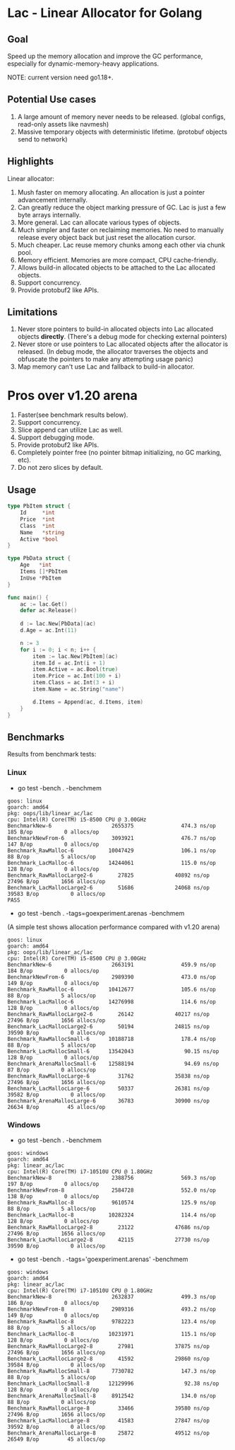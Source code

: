 
# Lac - Linear Allocator for Golang

## Goal
Speed up the memory allocation and improve the GC performance, especially for dynamic-memory-heavy applications.

NOTE: current version need go1.18+.

## Potential Use cases
1. A large amount of memory never needs to be released. (global configs, read-only assets like navmesh)
2. Massive temporary objects with deterministic lifetime. (protobuf objects send to network)

## Highlights
Linear allocator:

1. Mush faster on memory allocating. An allocation is just a pointer advancement internally.
2. Can greatly reduce the object marking pressure of GC. Lac is just a few byte arrays internally.
3. More general. Lac can allocate various types of objects.
4. Much simpler and faster on reclaiming memories. No need to manually release every object back but just reset the allocation cursor.
5. Much cheaper. Lac reuse memory chunks among each other via chunk pool. 
6. Memory efficient. Memories are more compact, CPU cache-friendly.
7. Allows build-in allocated objects to be attached to the Lac allocated objects. 
8. Support concurrency.
9. Provide protobuf2 like APIs.


## Limitations
1. Never store pointers to build-in allocated objects into Lac allocated objects **directly**. (There's a debug mode for checking external pointers)
2. Never store or use pointers to Lac allocated objects after the allocator is released. (In debug mode, the allocator traverses the objects and obfuscate the pointers to make any attempting usage panic)
3. Map memory can't use Lac and fallback to build-in allocator.


# Pros over v1.20 arena
1. Faster(see benchmark results below).
2. Support concurrency.
3. Slice append can utilize Lac as well.
4. Support debugging mode.
5. Provide protobuf2 like APIs.
6. Completely pointer free (no pointer bitmap initializing, no GC marking, etc).
7. Do not zero slices by default.

## Usage

```go
type PbItem struct {
	Id     *int
	Price  *int
	Class  *int
	Name   *string
	Active *bool
}

type PbData struct {
	Age   *int
	Items []*PbItem
	InUse *PbItem
}

func main() {	
	ac := lac.Get()
	defer ac.Release()
	
	d := lac.New[PbData](ac)
	d.Age = ac.Int(11)

	n := 3
	for i := 0; i < n; i++ {
		item := lac.New[PbItem](ac)
		item.Id = ac.Int(i + 1)
		item.Active = ac.Bool(true)
		item.Price = ac.Int(100 + i)
		item.Class = ac.Int(3 + i)
		item.Name = ac.String("name")

		d.Items = Append(ac, d.Items, item)
	}
}
```

## Benchmarks
Results from benchmark tests:

### Linux
- go test -bench . -benchmem


```
goos: linux
goarch: amd64
pkg: oops/lib/linear_ac/lac
cpu: Intel(R) Core(TM) i5-8500 CPU @ 3.00GHz
BenchmarkNew-6                   2655375               474.3 ns/op           185 B/op          0 allocs/op
BenchmarkNewFrom-6               3093921               476.7 ns/op           147 B/op          0 allocs/op
Benchmark_RawMalloc-6           10047429               106.1 ns/op            88 B/op          5 allocs/op
Benchmark_LacMalloc-6           14244061               115.0 ns/op           128 B/op          0 allocs/op
Benchmark_RawMallocLarge2-6        27825             40892 ns/op           27496 B/op       1656 allocs/op
Benchmark_LacMallocLarge2-6        51686             24068 ns/op           39583 B/op          0 allocs/op
PASS
```

- go test -bench . -tags=goexperiment.arenas -benchmem

(A simple test shows allocation performance compared with v1.20 arena)

```
goos: linux
goarch: amd64
pkg: oops/lib/linear_ac/lac
cpu: Intel(R) Core(TM) i5-8500 CPU @ 3.00GHz
BenchmarkNew-6                   2663191               459.9 ns/op           184 B/op          0 allocs/op
BenchmarkNewFrom-6               2989390               473.0 ns/op           149 B/op          0 allocs/op
Benchmark_RawMalloc-6           10412677               105.6 ns/op            88 B/op          5 allocs/op
Benchmark_LacMalloc-6           14276998               114.6 ns/op           128 B/op          0 allocs/op
Benchmark_RawMallocLarge2-6        26142             40217 ns/op           27496 B/op       1656 allocs/op
Benchmark_LacMallocLarge2-6        50194             24815 ns/op           39590 B/op          0 allocs/op
Benchmark_RawMallocSmall-6      10188718               178.4 ns/op            88 B/op          5 allocs/op
Benchmark_LacMallocSmall-6      13542043                90.15 ns/op          128 B/op          0 allocs/op
Benchmark_ArenaMallocSmall-6    12588194                94.69 ns/op           87 B/op          0 allocs/op
Benchmark_RawMallocLarge-6         31762             35838 ns/op           27496 B/op       1656 allocs/op
Benchmark_LacMallocLarge-6         50337             26381 ns/op           39582 B/op          0 allocs/op
Benchmark_ArenaMallocLarge-6       36783             30900 ns/op           26634 B/op         45 allocs/op

```

### Windows
- go test -bench . -benchmem

```
goos: windows
goarch: amd64
pkg: linear_ac/lac
cpu: Intel(R) Core(TM) i7-10510U CPU @ 1.80GHz
BenchmarkNew-8                   2388756               569.3 ns/op           197 B/op          0 allocs/op
BenchmarkNewFrom-8               2584728               552.0 ns/op           138 B/op          0 allocs/op
Benchmark_RawMalloc-8            9610574               125.9 ns/op            88 B/op          5 allocs/op
Benchmark_LacMalloc-8           10282324               114.4 ns/op           128 B/op          0 allocs/op
Benchmark_RawMallocLarge2-8        23122             47686 ns/op           27496 B/op       1656 allocs/op
Benchmark_LacMallocLarge2-8        42115             27730 ns/op           39590 B/op          0 allocs/op

```
- go test -bench . -tags='goexperiment.arenas' -benchmem
```
goos: windows
goarch: amd64
pkg: linear_ac/lac
cpu: Intel(R) Core(TM) i7-10510U CPU @ 1.80GHz
BenchmarkNew-8                   2632837               499.3 ns/op           186 B/op          0 allocs/op
BenchmarkNewFrom-8               2989316               493.2 ns/op           149 B/op          0 allocs/op
Benchmark_RawMalloc-8            9782223               123.4 ns/op            88 B/op          5 allocs/op
Benchmark_LacMalloc-8           10231971               115.1 ns/op           128 B/op          0 allocs/op
Benchmark_RawMallocLarge2-8        27981             37875 ns/op           27496 B/op       1656 allocs/op
Benchmark_LacMallocLarge2-8        41592             29860 ns/op           39584 B/op          0 allocs/op
Benchmark_RawMallocSmall-8       7730782               147.3 ns/op            88 B/op          5 allocs/op
Benchmark_LacMallocSmall-8      12129996                92.38 ns/op          128 B/op          0 allocs/op
Benchmark_ArenaMallocSmall-8     8912542               134.0 ns/op            88 B/op          0 allocs/op
Benchmark_RawMallocLarge-8         33466             39580 ns/op           27496 B/op       1656 allocs/op
Benchmark_LacMallocLarge-8         41583             27847 ns/op           39592 B/op          0 allocs/op
Benchmark_ArenaMallocLarge-8       25872             49512 ns/op           26549 B/op         45 allocs/op

```